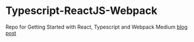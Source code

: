 # Typescript-ReactJS-Webpack
Repo for Getting Started with React, Typescript and Webpack Medium [blog post](https://medium.com/@fay_jai/getting-started-with-reactjs-typescript-and-webpack-95dcaa0ed33c#.cp7sr9ewx)
